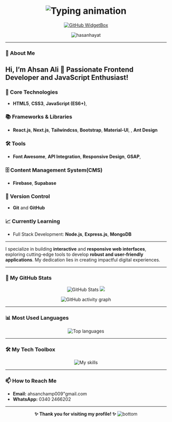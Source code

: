 <h1 align="center">
  <img src="https://readme-typing-svg.demolab.com?font=Fira+Code&size=32&duration=2000&pause=1000&color=34F5FF&center=true&vCenter=true&multiline=true&width=900&height=100&lines=Hi%2C+I'm+Ahsan!;A+Frontend+Developer+%7C+JavaScript+Enthusiast" alt="Typing animation" />
</h1>  

<div align="center">

[![GitHub WidgetBox](https://github-widgetbox.vercel.app/api/profile?username=Ahsan&data=followers,repositories,stars,commits&theme=radical&hide_border=true)](https://github.com/Hasanhayat/HasanHayat-widgetbox)

 <img src="https://komarev.com/ghpvc/?username=Ahsan&label=Profile%20views&color=0e75b6&style=flat" alt="hasanhayat" />

<!--[![committers.top badge](https://user-badge.committers.top/pakistan/hasanhayat.svg)](https://user-badge.committers.top/pakistan/hasanhayat)-->
</div>

---

### 👋 About Me

## Hi, I’m Ahsan  Ali 👋 Passionate Frontend Developer and JavaScript Enthusiast!

### 🚀 Core Technologies
- **HTML5**, **CSS3**, **JavaScript (ES6+)**, 

### 📚 Frameworks & Libraries
- **React.js**, **Next.js**, **Tailwindcss**, **Bootstrap**, **Material-UI**, , **Ant Design**

### 🛠️ Tools
- **Font Awesome**, **API Integration**, **Responsive Design**, **GSAP**,

### 🗄️ Content Management System(CMS)
- **Firebase**, **Supabase**

### 📂 Version Control
- **Git** and **GitHub**

### 📈 Currently Learning
- Full Stack Development: **Node.js**, **Express.js**, **MongoDB**

---

I specialize in building **interactive** and **responsive web interfaces**, exploring cutting-edge tools to develop **robust and user-friendly applications**. My dedication lies in creating impactful digital experiences.

---

### 🌟 My GitHub Stats

<p align="center">
<img src="https://github-readme-stats.vercel.app/api?username=Ayankhurt&theme=github_dark&show_icons=true" alt="GitHub Stats" />
<img src="http://github-readme-streak-stats.herokuapp.com?user=Ayankhurtt&theme=dark&background=000000"/>
<!-- <img src="https://streak-stats.demolab.com?user=hasanhayat&theme=radical" alt="GitHub streak" />-->
</p>

<p align="center">
  <img src="https://github-readme-activity-graph.vercel.app/graph?username=hasanhayat&theme=github-compact" alt="GitHub activity graph" />
</p>

---

### 📊 Most Used Languages
<p align="center">
  <img src="https://github-readme-stats.vercel.app/api/top-langs/?username=hasanhayat&layout=compact&theme=radical&exclude_repo=Tips-tools" alt="Top languages" />
</p>

---

### 🛠️ My Tech Toolbox

<p align="center">
  <img src="https://skillicons.dev/icons?i=html,css,materialui,jquery,js,ts,react,nextjs,vite,netlify,vercel,tailwindcss,bootstrap,git,github,firebase,appwrite,supabase,npm,nodejs,mongodb" alt="My skills" />
</p>

---

### 📫 How to Reach Me

- **Email:** ahsanchamp009"gmail.com
- **WhatsApp:** 0340 2466202

---

<p align="center">
   <strong>✨ Thank you for visiting my profile! ✨</strong>
  <img src="https://raw.githubusercontent.com/bornmay/bornmay/Update/svg/Bottom.svg" alt="bottom" />
</p>
